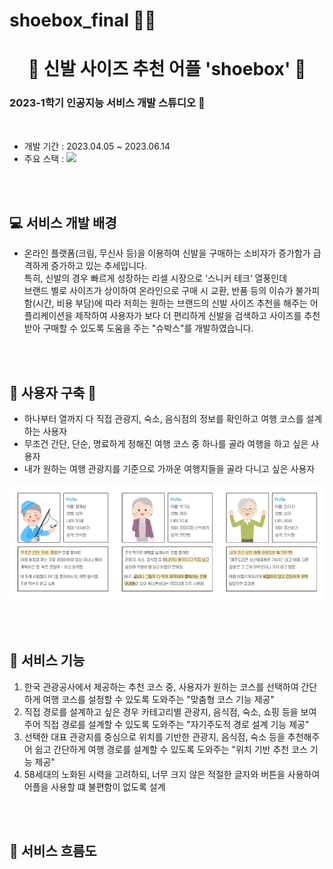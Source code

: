 # shoebox_final 👩‍💻

<h1 align="center">👟 신발 사이즈 추천 어플 'shoebox' 🥾  </h1>
<h3> 2023-1학기 인공지능 서비스 개발 스튜디오 🏫 </h3>
<br />

- 개발 기간 : 2023.04.05 ~ 2023.06.14
- 주요 스택 : <img src="https://img.shields.io/badge/Python-3776AB?style=for-the-badge&logo=appveyor&logo=Python&logoColor=white" />

<br />
<br />

## 💻 서비스 개발 배경
- 온라인 플랫폼(크림, 무신사 등)을 이용하여 신발을 구매하는 소비자가 증가함가 급격하게 증가하고 있는 추세입니다. <br /> 특히, 신발의 경우 빠르게 성장하는 리셀 시장으로 ‘스니커 테크’ 열풍인데 <br /> 브랜드 별로 사이즈가 상이하여 온라인으로 구매 시 교환, 반품 등의 이슈가 불가피함(시간, 비용 부담)에 따라 저희는 원하는 브랜드의 신발 사이즈 추천을 해주는 어플리케이션을 제작하여 사용자가 보다 더 편리하게 신발을 검색하고 사이즈를 추천 받아 구매할 수 있도록 도움을 주는 "슈박스"를 개발하였습니다.

 <br />
 <br />

## 👩 사용자 구축 👨
- 하나부터 열까지 다 직접 관광지, 숙소, 음식점의 정보를 확인하고 여행 코스를 설계하는 사용자
- 무조건 간단, 단순, 명료하게 정해진 여행 코스 중 하나를 골라 여행을 하고 싶은 사용자
- 내가 원하는 여행 관광지를 기준으로 가까운 여행지들을 골라 다니고 싶은 사용자
<p align="center">
    <img src="https://github.com/suji8073/OPAL_KW/blob/master/app/src/main/res/drawable/%ED%8E%98%EB%A5%B4%EC%86%8C%EB%82%98.PNG" width="800px" />
</p>

 <br />
 <br />
 
## 📌 서비스 기능
1. 한국 관광공사에서 제공하는 추천 코스 중, 사용자가 원하는 코스를 선택하여 간단하게 여행 코스를 설정할 수 있도록 도와주는 "맞춤형 코스 기능 제공"
2. 직접 경로를 설계하고 싶은 경우 카테고리별 관광지, 음식점, 숙소, 쇼핑 등을 보여주어 직접 경로를 설계할 수 있도록 도와주는 "자기주도적 경로 설계 기능 제공"
3. 선택한 대표 관광지를 중심으로 위치를 기반한 관광지, 음식점, 숙소 등을 추천해주어 쉽고 간단하게 여행 경로를 설계할 수 있도록 도와주는 "위치 기반 추천 코스 기능 제공"
4. 58세대의 노화된 시력을 고려하되, 너무 크지 않은 적절한 글자와 버튼을 사용하여 어플을 사용할 떄 불편함이 없도록 설계
<p align="center">
 
 <br />
 <br />

## 📝 서비스 흐름도
<p align="center">
 
<br />
<br />
